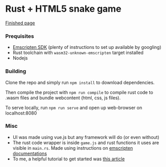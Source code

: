 # Rust + HTML5 snake game

[Finished page](https://alamminsalo.github.io/snakewasm)

### Prequisites

* [Emscripten SDK](http://kripken.github.io/emscripten-site) (plenty of instructions to set up available by googling)
* Rust toolchain with ```wasm32-unknown-emscripten``` target installed
* Nodejs

### Building

Clone the repo and simply run ```npm install``` to download dependencies.

Then compile the project with ```npm run compile``` to compile rust code to .wasm files and bundle webcontent (html, css, js files).

To serve locally, run ```npm run serve``` and open up web-browser on localhost:8080

### Misc

* UI was made using vue.js but any framework will do (or even without)
* The rust code wrapper is inside ```game.js``` and rust functions it uses are visible in ```main.rs```. 
Made using instructions on [emscripten documentations](https://kripken.github.io/emscripten-site/docs/porting/connecting_cpp_and_javascript/Interacting-with-code.html)
* To me, a helpful tutorial to get started was [this article](https://medium.com/@ianjsikes/get-started-with-rust-webassembly-and-webpack-58d28e219635)

